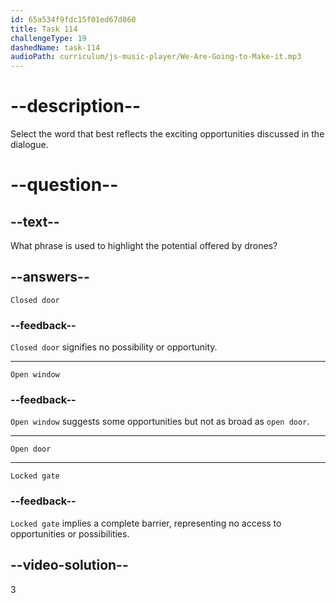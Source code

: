 ```yaml
---
id: 65a534f9fdc15f01ed67d860
title: Task 114
challengeType: 19
dashedName: task-114
audioPath: curriculum/js-music-player/We-Are-Going-to-Make-it.mp3
---
```


<!--
AUDIO REFERENCE: 
Sarah: Drones are an open door for exciting possibilities, Bob.
-->

# --description--

Select the word that best reflects the exciting opportunities discussed in the dialogue.

# --question--

## --text--

What phrase is used to highlight the potential offered by drones?

## --answers--

`Closed door`

### --feedback--

`Closed door` signifies no possibility or opportunity.

---

`Open window`

### --feedback--

`Open window` suggests some opportunities but not as broad as `open door`.

---

`Open door`

---

`Locked gate`

### --feedback--

`Locked gate` implies a complete barrier, representing no access to opportunities or possibilities.

## --video-solution--

3
